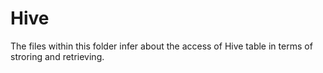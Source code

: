 Hive
====

The files within this folder infer about the access of Hive table in terms of stroring and retrieving.

